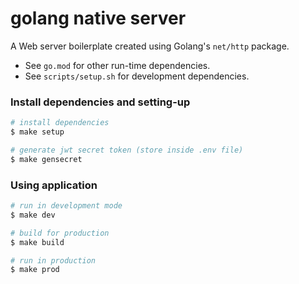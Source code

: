 # golang native server
A Web server boilerplate created using Golang's `net/http` package. 
- See `go.mod` for other run-time dependencies.
- See `scripts/setup.sh` for development dependencies.

### Install dependencies and setting-up

```bash
# install dependencies
$ make setup

# generate jwt secret token (store inside .env file)
$ make gensecret
```

### Using application
```bash
# run in development mode
$ make dev

# build for production
$ make build

# run in production
$ make prod
```
